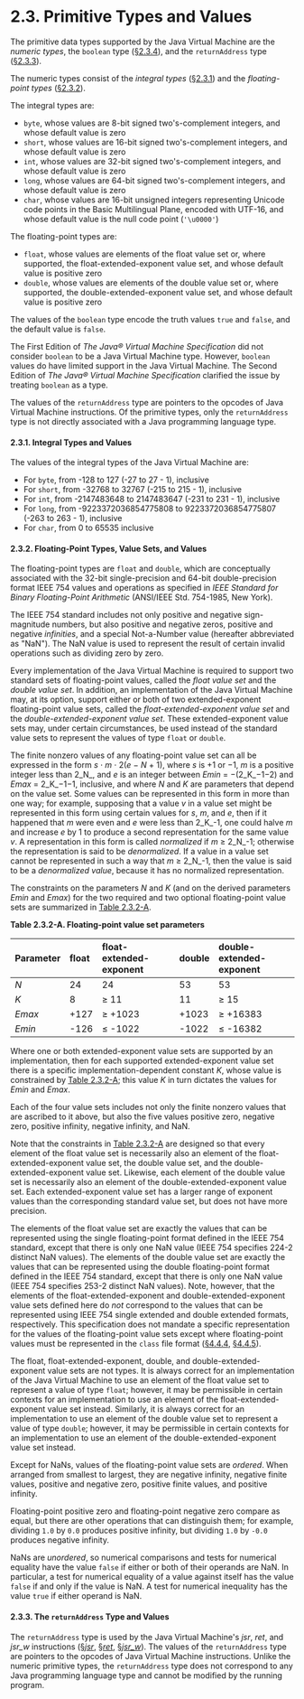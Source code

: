 # 2.3. Primitive Types and Values

The primitive data types supported by the Java Virtual Machine are the _numeric types_, the `boolean` type \([§2.3.4](https://docs.oracle.com/javase/specs/jvms/se8/html/jvms-2.html#jvms-2.3.4)\), and the `returnAddress` type \([§2.3.3](https://docs.oracle.com/javase/specs/jvms/se8/html/jvms-2.html#jvms-2.3.3)\).

The numeric types consist of the _integral types_ \([§2.3.1](https://docs.oracle.com/javase/specs/jvms/se8/html/jvms-2.html#jvms-2.3.1)\) and the _floating-point types_ \([§2.3.2](https://docs.oracle.com/javase/specs/jvms/se8/html/jvms-2.html#jvms-2.3.2)\).

The integral types are:

* `byte`, whose values are 8-bit signed two's-complement integers, and whose default value is zero
* `short`, whose values are 16-bit signed two's-complement integers, and whose default value is zero
* `int`, whose values are 32-bit signed two's-complement integers, and whose default value is zero
* `long`, whose values are 64-bit signed two's-complement integers, and whose default value is zero
* `char`, whose values are 16-bit unsigned integers representing Unicode code points in the Basic Multilingual Plane, encoded with UTF-16, and whose default value is the null code point \(`'\u0000'`\)

The floating-point types are:

* `float`, whose values are elements of the float value set or, where supported, the float-extended-exponent value set, and whose default value is positive zero
* `double`, whose values are elements of the double value set or, where supported, the double-extended-exponent value set, and whose default value is positive zero

The values of the `boolean` type encode the truth values `true` and `false`, and the default value is `false`.

The First Edition of _The Java® Virtual Machine Specification_ did not consider `boolean` to be a Java Virtual Machine type. However, `boolean` values do have limited support in the Java Virtual Machine. The Second Edition of _The Java® Virtual Machine Specification_ clarified the issue by treating `boolean` as a type.

The values of the `returnAddress` type are pointers to the opcodes of Java Virtual Machine instructions. Of the primitive types, only the `returnAddress` type is not directly associated with a Java programming language type.

#### 2.3.1. Integral Types and Values

The values of the integral types of the Java Virtual Machine are:

* For `byte`, from -128 to 127 \(-27 to 27 - 1\), inclusive
* For `short`, from -32768 to 32767 \(-215 to 215 - 1\), inclusive
* For `int`, from -2147483648 to 2147483647 \(-231 to 231 - 1\), inclusive
* For `long`, from -9223372036854775808 to 9223372036854775807 \(-263 to 263 - 1\), inclusive
* For `char`, from 0 to 65535 inclusive

#### 2.3.2. Floating-Point Types, Value Sets, and Values

The floating-point types are `float` and `double`, which are conceptually associated with the 32-bit single-precision and 64-bit double-precision format IEEE 754 values and operations as specified in _IEEE Standard for Binary Floating-Point Arithmetic_ \(ANSI/IEEE Std. 754-1985, New York\).

The IEEE 754 standard includes not only positive and negative sign-magnitude numbers, but also positive and negative zeros, positive and negative _infinities_, and a special Not-a-Number value \(hereafter abbreviated as "NaN"\). The NaN value is used to represent the result of certain invalid operations such as dividing zero by zero.

Every implementation of the Java Virtual Machine is required to support two standard sets of floating-point values, called the _float value set_ and the _double value set_. In addition, an implementation of the Java Virtual Machine may, at its option, support either or both of two extended-exponent floating-point value sets, called the _float-extended-exponent value set_ and the _double-extended-exponent value set_. These extended-exponent value sets may, under certain circumstances, be used instead of the standard value sets to represent the values of type `float` or `double`.

The finite nonzero values of any floating-point value set can all be expressed in the form _s_ ⋅ _m_ ⋅ 2\(_e_ − _N_ + 1\), where _s_ is +1 or −1, _m_ is a positive integer less than 2_N_, and _e_ is an integer between _Emin_ = −\(2_K_−1−2\) and _Emax_ = 2_K_−1−1, inclusive, and where _N_ and _K_ are parameters that depend on the value set. Some values can be represented in this form in more than one way; for example, supposing that a value _v_ in a value set might be represented in this form using certain values for _s_, _m_, and _e_, then if it happened that _m_ were even and _e_ were less than 2_K_-1, one could halve _m_ and increase _e_ by 1 to produce a second representation for the same value _v_. A representation in this form is called _normalized_ if _m_ ≥ 2_N_-1; otherwise the representation is said to be _denormalized_. If a value in a value set cannot be represented in such a way that _m_ ≥ 2_N_-1, then the value is said to be a _denormalized value_, because it has no normalized representation.

The constraints on the parameters _N_ and _K_ \(and on the derived parameters _Emin_ and _Emax_\) for the two required and two optional floating-point value sets are summarized in [Table 2.3.2-A](https://docs.oracle.com/javase/specs/jvms/se8/html/jvms-2.html#jvms-2.3.2-140-A).

**Table 2.3.2-A. Floating-point value set parameters**

| Parameter | float | float-extended-exponent | double | double-extended-exponent |
| :--- | :--- | :--- | :--- | :--- |
| _N_ | 24 | 24 | 53 | 53 |
| _K_ | 8 | ≥ 11 | 11 | ≥ 15 |
| _Emax_ | +127 | ≥ +1023 | +1023 | ≥ +16383 |
| _Emin_ | -126 | ≤ -1022 | -1022 | ≤ -16382 |

Where one or both extended-exponent value sets are supported by an implementation, then for each supported extended-exponent value set there is a specific implementation-dependent constant _K_, whose value is constrained by [Table 2.3.2-A](https://docs.oracle.com/javase/specs/jvms/se8/html/jvms-2.html#jvms-2.3.2-140-A); this value _K_ in turn dictates the values for _Emin_ and _Emax_.

Each of the four value sets includes not only the finite nonzero values that are ascribed to it above, but also the five values positive zero, negative zero, positive infinity, negative infinity, and NaN.

Note that the constraints in [Table 2.3.2-A](https://docs.oracle.com/javase/specs/jvms/se8/html/jvms-2.html#jvms-2.3.2-140-A) are designed so that every element of the float value set is necessarily also an element of the float-extended-exponent value set, the double value set, and the double-extended-exponent value set. Likewise, each element of the double value set is necessarily also an element of the double-extended-exponent value set. Each extended-exponent value set has a larger range of exponent values than the corresponding standard value set, but does not have more precision.

The elements of the float value set are exactly the values that can be represented using the single floating-point format defined in the IEEE 754 standard, except that there is only one NaN value \(IEEE 754 specifies 224-2 distinct NaN values\). The elements of the double value set are exactly the values that can be represented using the double floating-point format defined in the IEEE 754 standard, except that there is only one NaN value \(IEEE 754 specifies 253-2 distinct NaN values\). Note, however, that the elements of the float-extended-exponent and double-extended-exponent value sets defined here do _not_ correspond to the values that can be represented using IEEE 754 single extended and double extended formats, respectively. This specification does not mandate a specific representation for the values of the floating-point value sets except where floating-point values must be represented in the `class` file format \([§4.4.4](https://docs.oracle.com/javase/specs/jvms/se8/html/jvms-4.html#jvms-4.4.4), [§4.4.5](https://docs.oracle.com/javase/specs/jvms/se8/html/jvms-4.html#jvms-4.4.5)\).

The float, float-extended-exponent, double, and double-extended-exponent value sets are not types. It is always correct for an implementation of the Java Virtual Machine to use an element of the float value set to represent a value of type `float`; however, it may be permissible in certain contexts for an implementation to use an element of the float-extended-exponent value set instead. Similarly, it is always correct for an implementation to use an element of the double value set to represent a value of type `double`; however, it may be permissible in certain contexts for an implementation to use an element of the double-extended-exponent value set instead.

Except for NaNs, values of the floating-point value sets are _ordered_. When arranged from smallest to largest, they are negative infinity, negative finite values, positive and negative zero, positive finite values, and positive infinity.

Floating-point positive zero and floating-point negative zero compare as equal, but there are other operations that can distinguish them; for example, dividing `1.0` by `0.0` produces positive infinity, but dividing `1.0` by `-0.0` produces negative infinity.

NaNs are _unordered_, so numerical comparisons and tests for numerical equality have the value `false` if either or both of their operands are NaN. In particular, a test for numerical equality of a value against itself has the value `false` if and only if the value is NaN. A test for numerical inequality has the value `true` if either operand is NaN.

#### 2.3.3. The `returnAddress` Type and Values

The `returnAddress` type is used by the Java Virtual Machine's _jsr_, _ret_, and _jsr\_w_ instructions \([§_jsr_](https://docs.oracle.com/javase/specs/jvms/se8/html/jvms-6.html#jvms-6.5.jsr), [§_ret_](https://docs.oracle.com/javase/specs/jvms/se8/html/jvms-6.html#jvms-6.5.ret), [§_jsr\_w_](https://docs.oracle.com/javase/specs/jvms/se8/html/jvms-6.html#jvms-6.5.jsr_w)\). The values of the `returnAddress` type are pointers to the opcodes of Java Virtual Machine instructions. Unlike the numeric primitive types, the `returnAddress` type does not correspond to any Java programming language type and cannot be modified by the running program.

